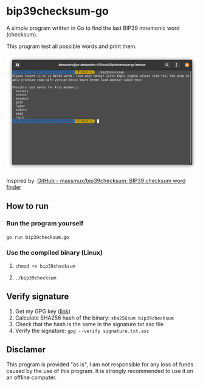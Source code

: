 # bip39checksum-go

A simple program written in Go to find the last BIP39 mnemonic word (checksum).

This program test all possible words and print them.

![Program running in terminal](Screenshot.png)

Inspired by: [GitHub - massmux/bip39checksum: BIP39 checksum word finder](https://github.com/massmux/bip39checksum)

## How to run

### Run the program yourself

`go run bip39checksum.go`

### Use the compiled binary (Linux)

1. `chmod +x bip39checksum`

2. `./bip39checksum`

## Verify signature

1. Get my GPG key ([link](https://gist.githubusercontent.com/alex27riva/7892f5c601bc90ca1690839ccdcddeb1/raw/f17cdfebebc91fb137efd98590c3945f58ca0fd8/public.asc))
2. Calculate SHA256 hash of the binary: `sha256sum bip39checksum`
3. Check that the hash is the same in the signature.txt.asc file
4. Verify the signature: `gpg --verify signature.txt.asc`

## Disclamer

This program is provided "as is", I am not responsible for any loss of funds caused by the use of this program.
It is strongly recommended to use it on an offline computer.